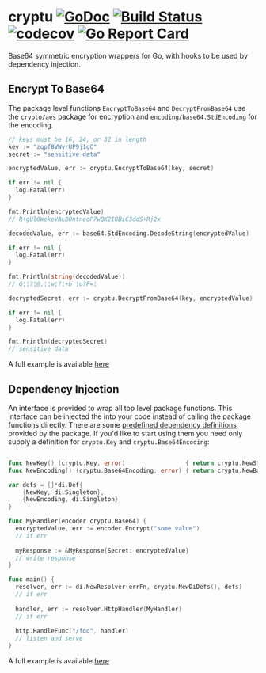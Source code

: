 # cryptu [![GoDoc](https://godoc.org/github.com/clavoie/cryptu?status.svg)](http://godoc.org/github.com/clavoie/cryptu) [![Build Status](https://travis-ci.org/clavoie/cryptu.svg?branch=master)](https://travis-ci.org/clavoie/cryptu) [![codecov](https://codecov.io/gh/clavoie/cryptu/branch/master/graph/badge.svg)](https://codecov.io/gh/clavoie/cryptu) [![Go Report Card](https://goreportcard.com/badge/github.com/clavoie/cryptu)](https://goreportcard.com/report/github.com/clavoie/cryptu)

Base64 symmetric encryption wrappers for Go, with hooks to be used by dependency injection.

## Encrypt To Base64

The package level functions `EncryptToBase64` and `DecryptFromBase64` use the `crypto/aes` package for encryption and `encoding/base64.StdEncoding` for the encoding. 

```go
// keys must be 16, 24, or 32 in length
key := "zqpf8VWyrUP9j1gC"
secret := "sensitive data"

encryptedValue, err := cryptu.EncryptToBase64(key, secret)

if err != nil {
  log.Fatal(err)
}

fmt.Println(encryptedValue)
// R+gUlOWekeVALBOntneoP7wQK2IOBiC3ddS+Rj2x

decodedValue, err := base64.StdEncoding.DecodeString(encryptedValue)

if err != nil {
  log.Fatal(err)
}

fmt.Println(string(decodedValue)) 
// G¦¦?¦@,¦¦w¦?¦+b ¦u?F=¦

decryptedSecret, err := cryptu.DecryptFromBase64(key, encryptedValue)

if err != nil {
  log.Fatal(err)
}

fmt.Println(decryptedSecret)
// sensitive data
```
A full example is available [here](https://godoc.org/github.com/clavoie/cryptu#example-EncryptToBase64)

## Dependency Injection

An interface is provided to wrap all top level package functions. This interface can be injected the into your code instead of calling the package functions directly. There are some [predefined dependency definitions](https://github.com/clavoie/cryptu/blob/master/di.go#L7) provided by the package. If you'd like to start using them you need only supply a definition for `cryptu.Key` and `cryptu.Base64Encoding`:

```go

func NewKey() (cryptu.Key, error)                 { return cryptu.NewStrKey(os.Getenv("MY_KEY")) }
func NewEncoding() (cryptu.Base64Encoding, error) { return cryptu.NewBase64Encoding(base64.StdEncoding) }

var defs = []*di.Def{
    {NewKey, di.Singleton},
    {NewEncoding, di.Singleton},
}

func MyHandler(encoder cryptu.Base64) {
  encryptedValue, err := encoder.Encrypt("some value")
  // if err
  
  myResponse := &MyResponse{Secret: encryptedValue}
  // write response
}

func main() {
  resolver, err := di.NewResolver(errFn, cryptu.NewDiDefs(), defs)
  // if err
  
  handler, err := resolver.HttpHandler(MyHandler)
  // if err
  
  http.HandleFunc("/foo", handler)
  // listen and serve
}
```

A full example is available [here](https://godoc.org/github.com/clavoie/cryptu#example-Base64)

